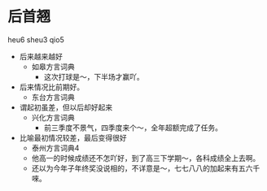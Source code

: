 # 后首翘
heu6 sheu3 qio5
+ 后来越来越好
  * 如皋方言词典
    - 这次打球是～，下半场才赢吖。
+ 后来情况比前期好。
  * 东台方言词典
+ 谓起初虽差，但以后却好起来
  * 兴化方言词典
    - 前三季度不景气，四季度来个～，全年超额完成了任务。
+ 比喻最初情况较差，最后变得很好
  * 泰州方言词典4
  - 他高一的时候成绩还不怎吖好，到了高三下学期～，各科成绩全上去啊。
  - 还以为今年子年终奖没说相的，不详意是～，七七八八的加起来有五六千唻。
